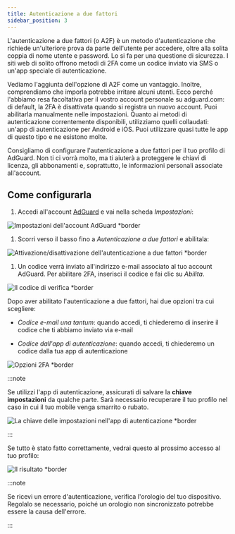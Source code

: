 ```yaml
---
title: Autenticazione a due fattori
sidebar_position: 3
---
```


L'autenticazione a due fattori (o A2F) è un metodo d'autenticazione che richiede un'ulteriore prova da parte dell'utente per accedere, oltre alla solita coppia di nome utente e password. Lo si fa per una questione di sicurezza. I siti web di solito offrono metodi di 2FA come un codice inviato via SMS o un'app speciale di autenticazione.

Vediamo l'aggiunta dell'opzione di A2F come un vantaggio. Inoltre, comprendiamo che imporla potrebbe irritare alcuni utenti. Ecco perché l'abbiamo resa facoltativa per il vostro account personale su adguard.com: di default, la 2FA è disattivata quando si registra un nuovo account. Puoi abilitarla manualmente nelle impostazioni. Quanto ai metodi di autenticazione correntemente disponibili, utilizziamo quelli collaudati: un'app di autenticazione per Android e iOS. Puoi utilizzare quasi tutte le app di questo tipo e ne esistono molte.

Consigliamo di configurare l'autenticazione a due fattori per il tuo profilo di AdGuard. Non ti ci vorrà molto, ma ti aiuterà a proteggere le chiavi di licenza, gli abbonamenti e, soprattutto, le informazioni personali associate all'account.

## Come configurarla

1. Accedi all'account [AdGuard](https://auth.adguard.com/login.html) e vai nella scheda *Impostazioni*:

 ![Impostazioni dell'account AdGuard *border](https://cdn.adtidy.org/content/kb/ad_blocker/general/2fa_1.png)

1. Scorri verso il basso fino a *Autenticazione a due fattori* e abilitala:

 ![Attivazione/disattivazione dell'autenticazione a due fattori *border](https://cdn.adtidy.org/content/kb/ad_blocker/general/2fa_2.png)

1. Un codice verrà inviato all'indirizzo e-mail associato al tuo account AdGuard. Per abilitare 2FA, inserisci il codice e fai clic su *Abilita*.

 ![Il codice di verifica *border](https://cdn.adtidy.org/content/kb/ad_blocker/general/2fa_3.png?)

Dopo aver abilitato l'autenticazione a due fattori, hai due opzioni tra cui scegliere:

- *Codice e-mail una tantum*: quando accedi, ti chiederemo di inserire il codice che ti abbiamo inviato via e-mail

- *Codice dall'app di autenticazione*: quando accedi, ti chiederemo un codice dalla tua app di autenticazione

![Opzioni 2FA *border](https://cdn.adtidy.org/content/kb/ad_blocker/general/2fa_4.png)

:::note

Se utilizzi l'app di autenticazione, assicurati di salvare la **chiave impostazioni** da qualche parte. Sarà necessario recuperare il tuo profilo nel caso in cui il tuo mobile venga smarrito o rubato.

![La chiave delle impostazioni nell'app di autenticazione *border](https://cdn.adtidy.org/content/kb/ad_blocker/general/setup_key.png)

:::

Se tutto è stato fatto correttamente, vedrai questo al prossimo accesso al tuo profilo:

![Il risultato *border](https://cdn.adtidy.org/content/kb/ad_blocker/general/2fa_5.png)

:::note

Se ricevi un errore d'autenticazione, verifica l'orologio del tuo dispositivo. Regolalo se necessario, poiché un orologio non sincronizzato potrebbe essere la causa dell'errore.

:::
